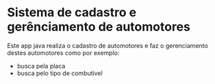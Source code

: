 # Sistema de cadastro e gerênciamento de automotores

Este app java realiza o cadastro de automotores e faz o gerenciamento destes automotores como por exemplo:
 - busca pela placa
 - busca pelo tipo de combutível